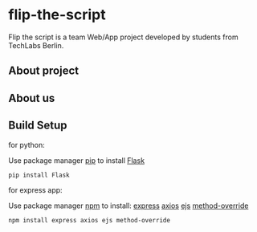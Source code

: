 # flip-the-script
Flip the script is a team Web/App project developed by students from TechLabs Berlin.

## About project
  
  
## About us
  
  
## Build Setup
for python:

Use package manager [pip](https://pip.pypa.io/en/stable/) to install [Flask](https://flask.palletsprojects.com/en/1.1.x/tutorial/)

```bash
pip install Flask
```

for express app:

Use package manager [npm](https://www.npmjs.com/) to install:
[express](https://expressjs.com/)
[axios](https://github.com/axios/axios)
[ejs](https://ejs.co/)
[method-override](https://www.npmjs.com/package/method-override)

```bash
npm install express axios ejs method-override
```

